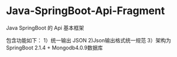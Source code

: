 # Java-SpringBoot-Api-Fragment
Java SpringBoot 的 Api 基本框架

包含功能如下：
1）统一输出 JSON
2)Json输出格式统一规范
3）架构为 SpringBoot 2.1.4 +  Mongodb4.0.9数据库
